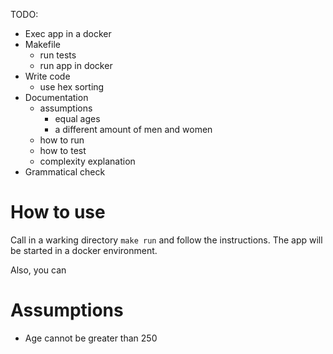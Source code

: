 TODO:
-   Exec app in a docker
-   Makefile
    - run tests
    - run app in docker
-   Write code
    - use hex sorting
-   Documentation
    - assumptions
        - equal ages
        - a different amount of men and women
    - how to run
    - how to test
    - complexity explanation
- Grammatical check
    
# How to use
Call in a warking directory `make run` and follow the instructions. 
The app will be started in a docker environment.

Also, you can  


# Assumptions
- Age cannot be greater than 250
            
    